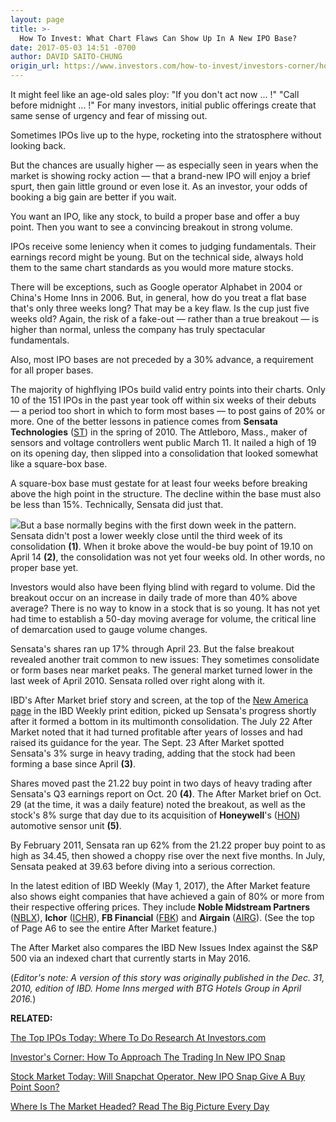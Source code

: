 ```yaml
---
layout: page
title: >-
  How To Invest: What Chart Flaws Can Show Up In A New IPO Base?
date: 2017-05-03 14:51 -0700
author: DAVID SAITO-CHUNG
origin_url: https://www.investors.com/how-to-invest/investors-corner/how-to-invest-what-chart-flaws-can-show-up-in-a-new-ipo-base/
---
```


It might feel like an age-old sales ploy: "If you don't act now ... !" "Call before midnight ... !" For many investors, initial public offerings create that same sense of urgency and fear of missing out.

Sometimes IPOs live up to the hype, rocketing into the stratosphere without looking back.

But the chances are usually higher — as especially seen in years when the market is showing rocky action — that a brand-new IPO will enjoy a brief spurt, then gain little ground or even lose it. As an investor, your odds of booking a big gain are better if you wait.

You want an IPO, like any stock, to build a proper base and offer a buy point. Then you want to see a convincing breakout in strong volume.

IPOs receive some leniency when it comes to judging fundamentals. Their earnings record might be young. But on the technical side, always hold them to the same chart standards as you would more mature stocks.

There will be exceptions, such as Google operator Alphabet in 2004 or China's Home Inns in 2006. But, in general, how do you treat a flat base that's only three weeks long? That may be a key flaw. Is the cup just five weeks old? Again, the risk of a fake-out — rather than a true breakout — is higher than normal, unless the company has truly spectacular fundamentals.

Also, most IPO bases are not preceded by a 30% advance, a requirement for all proper bases.

The majority of highflying IPOs build valid entry points into their charts. Only 10 of the 151 IPOs in the past year took off within six weeks of their debuts — a period too short in which to form most bases — to post gains of 20% or more.
One of the better lessons in patience comes from **Sensata Technologies** ([ST](https://research.investors.com/quote.aspx?symbol=ST)) in the spring of 2010. The Attleboro, Mass., maker of sensors and voltage controllers went public March 11. It nailed a high of 19 on its opening day, then slipped into a consolidation that looked somewhat like a square-box base.

A square-box base must gestate for at least four weeks before breaking above the high point in the structure. The decline within the base must also be less than 15%. Technically, Sensata did just that.

![](https://www.investors.com/wp-content/uploads/2017/05/IC_st_050317-300x276.png)But a base normally begins with the first down week in the pattern. Sensata didn't post a lower weekly close until the third week of its consolidation **(1)**. When it broke above the would-be buy point of 19.10 on April 14 **(2)**, the consolidation was not yet four weeks old. In other words, no proper base yet.

Investors would also have been flying blind with regard to volume. Did the breakout occur on an increase in daily trade of more than 40% above average? There is no way to know in a stock that is so young. It has not yet had time to establish a 50-day moving average for volume, the critical line of demarcation used to gauge volume changes.

Sensata's shares ran up 17% through April 23. But the false breakout revealed another trait common to new issues: They sometimes consolidate or form bases near market peaks. The general market turned lower in the last week of April 2010. Sensata rolled over right along with it.

IBD's After Market brief story and screen, at the top of the [New America page](https://www.investors.com/category/research/the-new-america/) in the IBD Weekly print edition, picked up Sensata's progress shortly after it formed a bottom in its multimonth consolidation. The July 22 After Market noted that it had turned profitable after years of losses and had raised its guidance for the year. The Sept. 23 After Market spotted Sensata's 3% surge in heavy trading, adding that the stock had been forming a base since April **(3)**.

Shares moved past the 21.22 buy point in two days of heavy trading after Sensata's Q3 earnings report on Oct. 20 **(4)**. The After Market brief on Oct. 29 (at the time, it was a daily feature) noted the breakout, as well as the stock's 8% surge that day due to its acquisition of **Honeywell**'s ([HON](https://research.investors.com/quote.aspx?symbol=HON)) automotive sensor unit **(5)**.

By February 2011, Sensata ran up 62% from the 21.22 proper buy point to as high as 34.45, then showed a choppy rise over the next five months. In July, Sensata peaked at 39.63 before diving into a serious correction.

In the latest edition of IBD Weekly (May 1, 2017), the After Market feature also shows eight companies that have achieved a gain of 80% or more from their respective offering prices. They include **Noble Midstream Partners** ([NBLX](https://research.investors.com/quote.aspx?symbol=NBLX)), **Ichor** ([ICHR](https://research.investors.com/quote.aspx?symbol=ICHR)), **FB Financial** ([FBK](https://research.investors.com/quote.aspx?symbol=FBK)) and **Airgain** ([AIRG](https://research.investors.com/quote.aspx?symbol=AIRG)). (See the top of Page A6 to see the entire After Market feature.)

The After Market also compares the IBD New Issues Index against the S&P 500 via an indexed chart that currently starts in May 2016.

(_Editor's note: A version of this story was originally published in the Dec. 31, 2010, edition of IBD. Home Inns merged with BTG Hotels Group in April 2016._)

**RELATED:**

[The Top IPOs Today: Where To Do Research At Investors.com](http://research.investors.com/stock-lists/ipo-leaders/)

[Investor's Corner: How To Approach The Trading In New IPO Snap](https://www.investors.com/how-to-invest/investors-corner/investing-in-ipo-stocks-how-should-you-handle-snapchats-market-debut/)

[Stock Market Today: Will Snapchat Operator, New IPO Snap Give A Buy Point Soon?](https://www.investors.com/market-trend/stock-market-today/dow-industrials-up-1-9-for-the-week-will-snap-give-a-buy-point-soon/)

[Where Is The Market Headed? Read The Big Picture Every Day](https://www.investors.com/category/market-trend/the-big-picture/)
